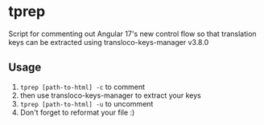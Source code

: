# tprep
Script for commenting out Angular 17's new control flow so that translation keys can be extracted using transloco-keys-manager v3.8.0

## Usage

1. `tprep [path-to-html] -c` to comment
2. then use transloco-keys-manager to extract your keys
3. `tprep [path-to-html] -u` to uncomment
4. Don't forget to reformat your file :)
